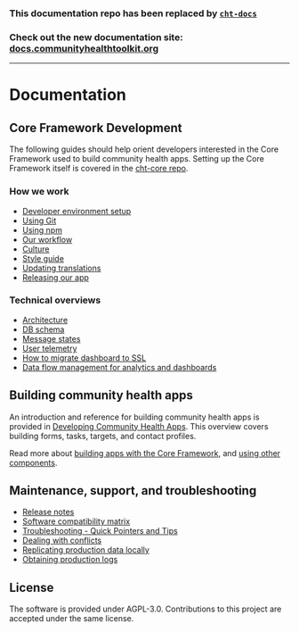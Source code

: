 ### This documentation repo has been replaced by [`cht-docs`](https://github.com/medic/cht-docs)

### Check out the new documentation site: [docs.communityhealthtoolkit.org](https://docs.communityhealthtoolkit.org)

---

# Documentation

## Core Framework Development
The following guides should help orient developers interested in the Core Framework used to build community health apps. Setting up the Core Framework itself is covered in the [cht-core repo](https://github.com/medic/cht-core#using-the-core-framework).

### How we work
* [Developer environment setup](https://github.com/medic/cht-core/blob/master/DEVELOPMENT.md)
* [Using Git](development/using-git.md)
* [Using npm](development/using-npm.md)
* [Our workflow](development/workflow.md)
* [Culture](development/culture.md)
* [Style guide](development/style-guide.md)
* [Updating translations](development/translations.md)
* [Releasing our app](development/releasing.md)

### Technical overviews
* [Architecture](development/architecture.md)
* [DB schema](development/db-schema.md)
* [Message states](user/message-states.md)
* [User telemetry](user/telemetry.md)
* [How to migrate dashboard to SSL](development/update-markets.md)
* [Data flow management for analytics and dashboards](development/data-flows-for-analytics.md)

## Building community health apps
An introduction and reference for building community health apps is provided in [Developing Community Health Apps](https://github.com/medic/medic-docs/blob/master/configuration/developing-community-health-applications.md). This overview covers building forms, tasks, targets, and contact profiles.

Read more about [building apps with the Core Framework](https://github.com/medic/medic-docs/blob/master/configuration/README.md), and [using other components](https://github.com/medic/medic-docs/blob/master/configuration/README.md#other-components).

## Maintenance, support, and troubleshooting
* [Release notes](https://github.com/medic/cht-core/tree/master/release-notes)
* [Software compatibility matrix](installation/supported-software.md)
* [Troubleshooting - Quick Pointers and Tips](troubleshooting/troubleshooting-quick-pointers.md)
* [Dealing with conflicts](troubleshooting/conflicts.md)
* [Replicating production data locally](troubleshooting/replicating-production-locally.md)
* [Obtaining production logs](troubleshooting/obtaining-logs.md)

## License 
The software is provided under AGPL-3.0. Contributions to this project are accepted under the same license.
